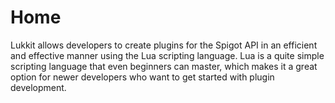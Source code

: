 # Home

Lukkit allows developers to create plugins for the Spigot API in an efficient and effective manner using the Lua scripting language. Lua is a quite simple scripting language that even beginners can master, which makes it a great option for newer developers who want to get started with plugin development.

